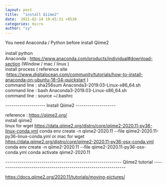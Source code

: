 ```yaml
---
layout: post
title:  "install Qiime2"
date:  2021-02-14 19:45:31 +0530
categories: micro
author: "sy"
---
```



You need Anaconda / Python before install Qiime2 <br>   
install python <br>
Anaconda : https://www.anaconda.com/products/individual#download-section   (Window / mac / linux ) <br> 
install process ( reference site :https://www.digitalocean.com/community/tutorials/how-to-install-anaconda-on-ubuntu-18-04-quickstart )  <br> 
command line : sha256sum Anaconda3-2019.03-Linux-x86_64.sh <br>
command line : bash Anaconda3-2019.03-Linux-x86_64.sh <br>
command line : source ~/.bashrc <br>


-------------------- Install Qiime2 -------------------- <br>

reference : https://qiime2.org/ <br>
install qiime2 <br>
linux for 
wget https://data.qiime2.org/distro/core/qiime2-2020.11-py36-linux-conda.yml
conda env create -n qiime2-2020.11 --file qiime2-2020.11-py36-linux-conda.yml
or 
mac for 
wget https://data.qiime2.org/distro/core/qiime2-2020.11-py36-osx-conda.yml
conda env create -n qiime2-2020.11 --file qiime2-2020.11-py36-osx-conda.yml
conda activate qiime2-2020.11

---------------------------------------------------------- Qiime2 tutorial ----------------------------------------------------------------

https://docs.qiime2.org/2020.11/tutorials/moving-pictures/
